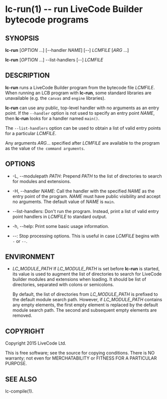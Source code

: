 lc-run(1) -- run LiveCode Builder bytecode programs
===================================================

## SYNOPSIS

**lc-run** [_OPTION_ ...] [--handler _NAME_] [--] _LCMFILE_ [_ARG_ ...]

**lc-run** [_OPTION_ ...] --list-handlers [--] _LCMFILE_

## DESCRIPTION

**lc-run** runs a LiveCode Builder program from the bytecode file _LCMFILE_.
When running an LCB program with **lc-run**, some standard libraries are
unavailable (e.g. the `canvas` and `engine` libraries).

**lc-run** can use any public, top-level handler with no arguments as an entry
point.  If the `--handler` option is not used to specify an entry point
_NAME_, then **lc-run** looks for a handler named `main()`.

The `--list-handlers` option can be used to obtain a list of valid entry points
for a particular _LCMFILE_.

Any arguments _ARG_... specified after _LCMFILE_ are available to the program as
the value of `the command arguments`.

## OPTIONS

* -L, --modulepath _PATH_:
  Prepend _PATH_ to the list of directories to search for modules and
  extensions.

* -H, --handler _NAME_:
  Call the handler with the specified _NAME_ as the entry point of the program.
  _NAME_ must have public visibility and accept no arguments.  The default value
  of _NAME_ is `main`.

* --list-handlers: Don't run the program.  Instead, print a list of valid entry
  point handlers in _LCMFILE_ to standard output.

* -h, --help: Print some basic usage information.

* --: Stop processing options.  This is useful in case _LCMFILE_ begins with `-`
  or `--`.

## ENVIRONMENT

* _LC\_MODULE\_PATH_
  If _LC\_MODULE\_PATH_ is set before **lc-run** is started, its value
  is used to augment the list of directories to search for LiveCode
  builder modules and extensions when loading.  It should be list of
  directories, separated with colons or semicolons.

  By default, the list of directories from _LC\_MODULE\_PATH_ is
  prefixed to the default module search path.  However, if
  _LC\_MODULE\_PATH_ contains any empty elements, the first empty
  element is replaced by the default module search path.  The second
  and subsequent empty elements are removed.

## COPYRIGHT

Copyright 2015 LiveCode Ltd.

This is free software; see the source for copying conditions.  There is NO
warranty; not even for MERCHATABILITY or FITNESS FOR A PARTICULAR PURPOSE.

## SEE ALSO

lc-compile(1).
